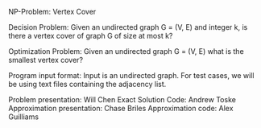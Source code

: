 NP-Problem: Vertex Cover

Decision Problem: Given an undirected graph G = (V, E) and integer k, is there a vertex cover of graph G of size at most k?

Optimization Problem: Given an undirected graph G = (V, E) what is the smallest vertex cover?

Program input format: Input is an undirected graph. For test cases, we will be using text files containing the adjacency list.

Problem presentation: Will Chen
Exact Solution Code: Andrew Toske
Approximation presentation: Chase Briles
Approximation code: Alex Guilliams

